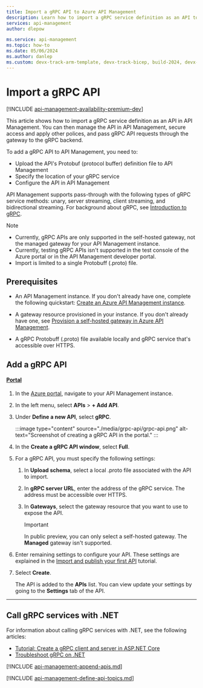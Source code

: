 ```yaml
---
title: Import a gRPC API to Azure API Management
description: Learn how to import a gRPC service definition as an API to an API Management instance using the Azure portal, ARM template, or bicep template.
services: api-management
author: dlepow

ms.service: api-management
ms.topic: how-to
ms.date: 05/06/2024
ms.author: danlep
ms.custom: devx-track-arm-template, devx-track-bicep, build-2024, devx-track-dotnet
---
```

# Import a gRPC API

[!INCLUDE [api-management-availability-premium-dev](../../includes/api-management-availability-premium-dev.md)]

This article shows how to import a gRPC service definition as an API in API Management. You can then manage the API in API Management, secure access and apply other polices, and pass gRPC API requests through the gateway to the gRPC backend. 

To add a gRPC API to API Management, you need to:

* Upload the API's Protobuf (protocol buffer) definition file to API Management
* Specify the location of your gRPC service
* Configure the API in API Management

API Management supports pass-through with the following types of gRPC service methods: unary, server streaming, client streaming, and bidirectional streaming. For background about gRPC, see [Introduction to gRPC](https://grpc.io/docs/what-is-grpc/introduction/).


> [!NOTE]
> * Currently, gRPC APIs are only supported in the self-hosted gateway, not the managed gateway for your API Management instance.
> * Currently, testing gRPC APIs isn't supported in the test console of the Azure portal or in the API Management developer portal.
> * Import is limited to a single Protobuff (.proto) file. 

## Prerequisites

* An API Management instance. If you don't already have one, complete the following quickstart: [Create an Azure API Management instance](get-started-create-service-instance.md).

* A gateway resource provisioned in your instance. If you don't already have one, see [Provision a self-hosted gateway in Azure API Management](api-management-howto-provision-self-hosted-gateway.md).

* A gRPC Protobuff (.proto) file available locally and gRPC service that's accessible over HTTPS.

## Add a gRPC API

#### [Portal](#tab/portal)

1. In the [Azure portal](https://portal.azure.com), navigate to your API Management instance.

1. In the left menu, select **APIs** > **+ Add API**.

1. Under **Define a new API**, select **gRPC**.

    :::image type="content" source="./media/grpc-api/grpc-api.png" alt-text="Screenshot of creating a gRPC API in the portal." :::

1. In the **Create a gRPC API window**, select **Full**.

1. For a gRPC API, you must specify the following settings:

    1. In **Upload schema**, select a local .proto file associated with the API to import.

    1. In **gRPC server URL**, enter the address of the gRPC service. The address must be accessible over HTTPS.

    1. In **Gateways**, select the gateway resource that you want to use to expose the API. 

        > [!IMPORTANT]
        > In public preview, you can only select a self-hosted gateway. The **Managed** gateway isn't supported. 

1. Enter remaining settings to configure your API. These settings are explained in the [Import and publish your first API](import-and-publish.md#import-and-publish-a-backend-api) tutorial.

1. Select **Create**.

    The API is added to the **APIs** list. You can view update your settings by going to the **Settings** tab of the API. 

---

## Call gRPC services with .NET

For information about calling gRPC services with .NET, see the following articles:

* [Tutorial: Create a gRPC client and server in ASP.NET Core](/aspnet/core/tutorials/grpc/grpc-start)
* [Troubleshoot gRPC on .NET](/aspnet/core/grpc/troubleshoot#calling-grpc-services-hosted-in-a-sub-directory)

[!INCLUDE [api-management-append-apis.md](../../includes/api-management-append-apis.md)]

[!INCLUDE [api-management-define-api-topics.md](../../includes/api-management-define-api-topics.md)]
